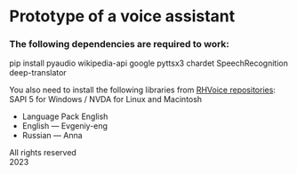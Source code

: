# Prototype of a voice assistant

<h3>The following dependencies are required to work:</h3>
<p>pip install pyaudio wikipedia-api google pyttsx3 chardet SpeechRecognition deep-translator</p>

You also need to install the following libraries from <a href="https://github.com/RHVoice/RHVoice/blob/master/doc/ru/Binaries.md">RHVoice repositories</a>:
SAPI 5 for Windows / NVDA for Linux and Macintosh
* Language Pack English
* English — Evgeniy-eng
* Russian — Anna

All rights reserved<br />
2023
